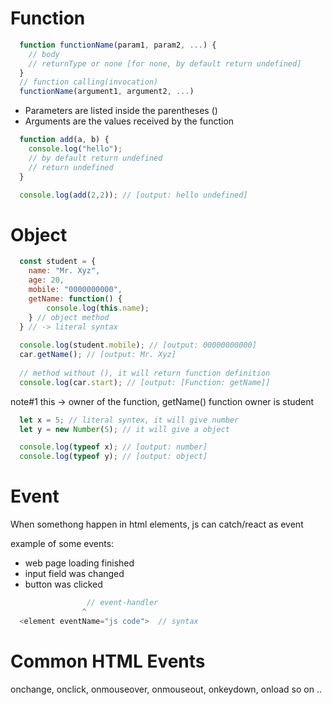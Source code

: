
# Function

```javascript
  function functionName(param1, param2, ...) {
    // body
    // returnType or none [for none, by default return undefined]
  }
  // function calling(invocation)
  functionName(argument1, argument2, ...)
```

* Parameters are listed inside the parentheses ()
* Arguments are the values received by the function 

```javascript
  function add(a, b) {
	console.log("hello");
	// by default return undefined   
	// return undefined
  }

  console.log(add(2,2)); // [output: hello undefined]
```

# Object

```javascript
  const student = {
  	name: "Mr. Xyz",
	age: 20,
	mobile: "0000000000",
	getName: function() {
		console.log(this.name);
	} // object method
  } // -> literal syntax
  
  console.log(student.mobile); // [output: 00000000000]
  car.getName(); // [output: Mr. Xyz] 
  
  // method without (), it will return function definition
  console.log(car.start); // [output: [Function: getName]]
```
note#1 this -> owner of the function, getName() function owner is student


```javascript
  let x = 5; // literal syntex, it will give number
  let y = new Number(5); // it will give a object

  console.log(typeof x); // [output: number]
  console.log(typeof y); // [output: object]
```

# Event

When somethong happen in html elements, js can catch/react as event

example of some events:
* web page loading finished
* input field was changed
* button was clicked

```javascript
                 // event-handler
		        ^
  <element eventName="js code">  // syntax
```

# Common HTML Events

onchange, onclick, onmouseover, onmouseout,
onkeydown, onload so on ..



